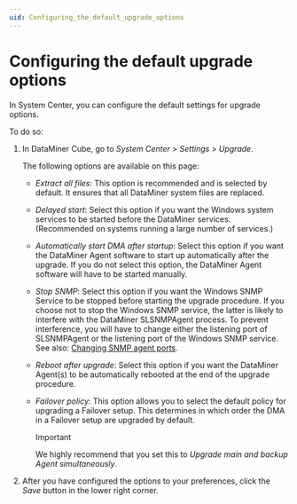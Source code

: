 ```yaml
---
uid: Configuring_the_default_upgrade_options
---
```


# Configuring the default upgrade options

In System Center, you can configure the default settings for upgrade options.

To do so:

1. In DataMiner Cube, go to *System Center* > *Settings* > *Upgrade*.

   The following options are available on this page:

   - *Extract all files*: This option is recommended and is selected by default. It ensures that all DataMiner system files are replaced.

   - *Delayed start*: Select this option if you want the Windows system services to be started before the DataMiner services. (Recommended on systems running a large number of services.)

   - *Automatically start DMA after startup*: Select this option if you want the DataMiner Agent software to start up automatically after the upgrade. If you do not select this option, the DataMiner Agent software will have to be started manually.

   - *Stop SNMP*: Select this option if you want the Windows SNMP Service to be stopped before starting the upgrade procedure. If you choose not to stop the Windows SNMP service, the latter is likely to interfere with the DataMiner SLSNMPAgent process. To prevent interference, you will have to change either the listening port of SLSNMPAgent or the listening port of the Windows SNMP service. See also: [Changing SNMP agent ports](xref:Changing_SNMP_agent_ports).

   - *Reboot after upgrade*: Select this option if you want the DataMiner Agent(s) to be automatically rebooted at the end of the upgrade procedure.

   - *Failover policy*: This option allows you to select the default policy for upgrading a Failover setup. This determines in which order the DMA in a Failover setup are upgraded by default.

     > [!IMPORTANT]
     > We highly recommend that you set this to *Upgrade main and backup Agent simultaneously*.

1. After you have configured the options to your preferences, click the *Save* button in the lower right corner.
